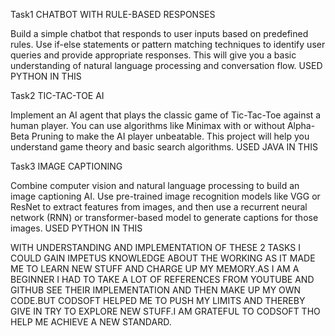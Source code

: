 Task1
CHATBOT WITH RULE-BASED RESPONSES

Build a simple chatbot that responds to user inputs based on
predefined rules. Use if-else statements or pattern matching
techniques to identify user queries and provide appropriate
responses. This will give you a basic understanding of natural
language processing and conversation flow.
USED PYTHON IN THIS

Task2
TIC-TAC-TOE AI

Implement an AI agent that plays the classic game of Tic-Tac-Toe
against a human player. You can use algorithms like Minimax with
or without Alpha-Beta Pruning to make the AI player unbeatable.
This project will help you understand game theory and basic search algorithms.
USED JAVA IN THIS

Task3
IMAGE CAPTIONING

Combine computer vision and natural language processing to build
an image captioning AI. Use pre-trained image recognition models
like VGG or ResNet to extract features from images, and then use a
recurrent neural network (RNN) or transformer-based model to generate captions for those images.
USED PYTHON IN THIS


WITH UNDERSTANDING AND IMPLEMENTATION OF THESE 2 TASKS I COULD GAIN IMPETUS KNOWLEDGE ABOUT THE WORKING AS IT MADE ME TO LEARN NEW STUFF AND CHARGE UP MY MEMORY.AS I AM A BEGINNER I HAD TO TAKE A LOT OF REFERENCES FROM YOUTUBE AND GITHUB SEE THEIR IMPLEMENTATION AND THEN MAKE UP MY OWN CODE.BUT CODSOFT HELPED ME TO PUSH MY LIMITS AND THEREBY GIVE IN TRY TO EXPLORE NEW STUFF.I AM GRATEFUL TO CODSOFT THO HELP ME ACHIEVE A NEW STANDARD.
